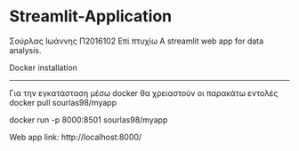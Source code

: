 # Streamlit-Application
Σούρλας Ιωάννης Π2016102 Επί πτυχίω
A streamlit web app for data analysis.

Docker installation
_________________________________________________________________
Για την εγκατάσταση μέσω docker θα χρειαστούν οι παρακάτω εντολές
docker pull sourlas98/myapp

docker run -p 8000:8501 sourlas98/myapp

Web app link: http://localhost:8000/
